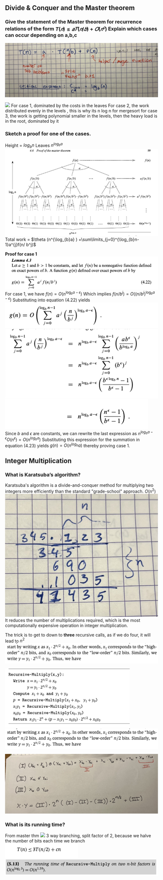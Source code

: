 ## Divide & Conquer and the Master theorem

### Give the statement of the Master theorem for recurrence relations of the form $T(𝑛) ≤ 𝑎𝑇(𝑛/𝑏) + 𝑂(𝑛^𝑐)$ Explain which cases can occur depending on a,b,c

![](pics/IMG_2700.jpeg)

![](pics/IMG_2699.jpeg|700)
For case 1, dominated by the costs in the leaves
For case 2, the work distributed evenly in the levels , this is why its n log n for mergesort
for case 3, the work is getting polynomial smaller in the levels, then the heavy load is in the root, dominated by it

### Sketch a proof for one of the cases.
Height = $log_{b}n$
Leaves $n^{log_{b}a}$
![](pics/masterThmTree.png)
Total work = $\theta (n^{\log_{b}a} ) +\sum\limits_{j=0}^{\log_{b}n-1}a^{j}f(n/ b^j)$

**Proof for case 1**
![](pics/lemma_4.3_masterThm.png)
For case 1, we have $f(n)=O(n^{\log_{b}a-\epsilon})$
Which implies $f(n/b^{j})=O((n/b^{j})^{\log_{b}a-\epsilon})$
Substituting into equation (4.22) yields
![](pics/subs_master_proof_4.22.png)
![](pics/master_proof_geo-series.png)
![](pics/master_proof_last_pic.png)
Since $b$ and $\epsilon$ are constants, we can rewrite the last expression as $n^{log_{b}a-\epsilon}O(n^{\epsilon})=O(n^{log_{b}a})$
Substituting this expression for the summation in equation (4.23) yields
$g(n)=O(n^{log_b}a)$
thereby proving case 1.
## Integer Multiplication

### What is Karatsuba’s algorithm?

Karatsuba's algorithm is a divide-and-conquer method for multiplying two integers more efficiently than the standard "grade-school" approach. $O(n^2)$
![|300](pics/IMG_2698.jpeg)
It reduces the number of multiplications required, which is the most computationally expensive operation in integer multiplication.

The trick is to get to down to **three** recursive calls, as if we do four, it will lead to $n^2$
![](pics/kf.png)

![](pics/pd.png)
![](pics/lsl.png)

![](pics/IMG_2701.jpeg)

### What is its running time?

From master thm
![](pics/IMG_2700.jpeg|500)
3 way branching, split factor of 2, because we halve the number of bits each time we branch
![](pics/ps.png)
![](pics/ls.png)
